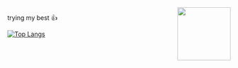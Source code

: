 <img src="https://www.github.com/SeriousGuy888.png" height="120" align="right" />

<div align="left">

trying my best :+1:

<!-- 
[![GitHub Streak](https://github-readme-streak-stats.herokuapp.com?user=SeriousGuy888&theme=github-dark-blue&hide_border=true&date_format=Y-m-d)](https://git.io/streak-stats)

<img src="https://github-readme-stats.vercel.app/api?username=SeriousGuy888&theme=github_dark&show_icons=true" />
-->

[![Top Langs](https://github-readme-stats.vercel.app/api/top-langs/?username=SeriousGuy888&hide=Shaderlab,HLSL,C%23&theme=github_dark&layout=compact&langs_count=8)](https://github.com/anuraghazra/github-readme-stats)

</div>
